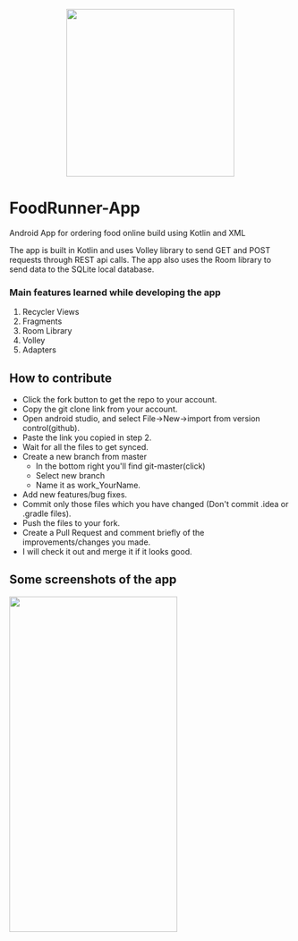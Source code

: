 <p align="center">
  <img width="300" height="300" src="https://github.com/KartikeySharma/FoodRunner-App/blob/master/app/src/main/res/drawable/food_runner_logo.png">
</p>

# FoodRunner-App
Android App for ordering food online build using Kotlin and XML

The app is built in Kotlin and uses Volley library to send GET and POST requests through REST api calls.
The app also uses the Room library to send data to the SQLite local database.

### Main features learned while developing the app
1. Recycler Views
2. Fragments
3. Room Library
4. Volley
5. Adapters

## How to contribute
- Click the fork button to get the repo to your account.
- Copy the git clone link from your account.
- Open android studio, and select File->New->import from version control(github).
- Paste the link you copied in step 2.
- Wait for all the files to get synced.
- Create a new branch from master
  - In the bottom right you'll find git-master(click)
  - Select new branch
  - Name it as work_YourName.
- Add new features/bug fixes.
- Commit only those files which you have changed (Don't commit .idea or .gradle files).
- Push the files to your fork.
- Create a Pull Request and comment briefly of the improvements/changes you made.
- I will check it out and merge it if it looks good.

## Some screenshots of the app

<p align="left">
  <img width="300" height="600" src="https://github.com/KartikeySharma/FoodRunner-App/blob/master/Screenshots/6.Navigation_Drawer.jpeg">
</p>

